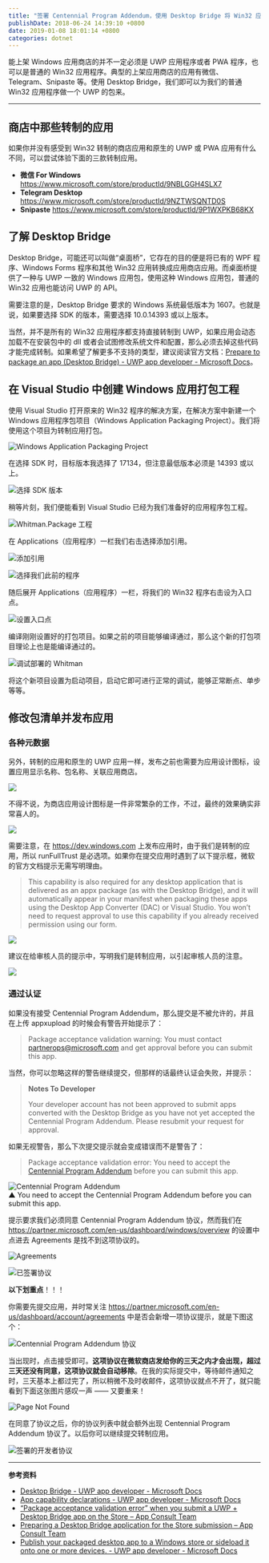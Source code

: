 ```yaml
---
title: "签署 Centennial Program Addendum，使用 Desktop Bridge 将 Win32 应用转制成 UWP"
publishDate: 2018-06-24 14:39:10 +0800
date: 2019-01-08 18:01:14 +0800
categories: dotnet
---
```


能上架 Windows 应用商店的并不一定必须是 UWP 应用程序或者 PWA 程序，也可以是普通的 Win32 应用程序。典型的上架应用商店的应用有微信、Telegram、Snipaste 等。使用 Desktop Bridge，我们即可以为我们的普通 Win32 应用程序做一个 UWP 的包来。

---

<div id="toc"></div>

## 商店中那些转制的应用

如果你并没有感受到 Win32 转制的商店应用和原生的 UWP 或 PWA 应用有什么不同，可以尝试体验下面的三款转制应用。

- **微信 For Windows** <https://www.microsoft.com/store/productId/9NBLGGH4SLX7>
- **Telegram Desktop** <https://www.microsoft.com/store/productId/9NZTWSQNTD0S>
- **Snipaste** <https://www.microsoft.com/store/productId/9P1WXPKB68KX>

## 了解 Desktop Bridge

Desktop Bridge，可能还可以叫做“桌面桥”，它存在的目的便是将已有的 WPF 程序、Windows Forms 程序和其他 Win32 应用转换成应用商店应用。而桌面桥提供了一种与 UWP 一致的 Windows 应用包，使用这种 Windows 应用包，普通的 Win32 应用也能访问 UWP 的 API。

需要注意的是，Desktop Bridge 要求的 Windows 系统最低版本为 1607。也就是说，如果要选择 SDK 的版本，需要选择 10.0.14393 或以上版本。

当然，并不是所有的 Win32 应用程序都支持直接转制到 UWP，如果应用会动态加载不在安装包中的 dll 或者会试图修改系统文件和配置，那么必须去掉这些代码才能完成转制。如果希望了解更多不支持的类型，建议阅读官方文档：[Prepare to package an app (Desktop Bridge) - UWP app developer - Microsoft Docs](https://docs.microsoft.com/en-us/windows/uwp/porting/desktop-to-uwp-prepare?wt.mc_id=MVP)。

<!-- ### 转制前的准备

我们需要提前下载好转制工具和 SDK：

- [Desktop App Converter](https://aka.ms/converter)
- [Desktop App Converter 基础系统镜像](https://aka.ms/converterimages)

Desktop App Converter 会从应用商店安装，安装好后可以在开始菜单中找到。不用着急去运行它，因为我们稍后会通过 Powershell 并以管理员权限运行。

![](/static/posts/2018-06-23-19-43-16.png)

Desktop App Converter 基础系统镜像下载完后随便放到某个地方，稍后我们能够通过命令行找到即可。

待一切下载完毕，我们以管理员权限运行 PowerShell，然后开始运行命令：

```powershell
> Set-ExecutionPolicy bypass
```

如果中途提示脚本的安全性问题，选择 `[Y] Yes` 或 `[A] Yes to All` 都是可以的。

紧接着运行 DesktopAppConverter.exe 并将 `.\BaseImage-1XXXX.wim` 部分改成前面下载的基础系统镜像的路径。

```powershell
> DesktopAppConverter.exe -Setup -BaseImage .\BaseImage-1XXXX.wim -Verbose
```

如果提示需要重启计算机，那么重启即可。 -->

## 在 Visual Studio 中创建 Windows 应用打包工程

使用 Visual Studio 打开原来的 Win32 程序的解决方案，在解决方案中新建一个 Windows 应用程序包项目（Windows Application Packaging Project）。我们将使用这个项目为转制应用打包。

![Windows Application Packaging Project](/static/posts/2018-06-23-19-58-42.png)

在选择 SDK 时，目标版本我选择了 17134，但注意最低版本必须是 14393 或以上。

![选择 SDK 版本](/static/posts/2018-06-24-10-04-34.png)

稍等片刻，我们便能看到 Visual Studio 已经为我们准备好的应用程序包工程。

![Whitman.Package 工程](/static/posts/2018-06-24-10-07-51.png)

在 Applications（应用程序）一栏我们右击选择添加引用。

![添加引用](/static/posts/2018-06-23-20-43-51.png)

![选择我们此前的程序](/static/posts/2018-06-24-10-09-49.png)

随后展开 Applications（应用程序）一栏，将我们的 Win32 程序右击设为入口点。

![设置入口点](/static/posts/2018-06-24-10-10-40.png)

编译刚刚设置好的打包项目。如果之前的项目能够编译通过，那么这个新的打包项目理论上也是能编译通过的。

![调试部署的 Whitman](/static/posts/2018-06-24-10-37-43.png)

将这个新项目设置为启动项目，启动它即可进行正常的调试，能够正常断点、单步等等。

## 修改包清单并发布应用

### 各种元数据

另外，转制的应用和原生的 UWP 应用一样，发布之前也需要为应用设计图标，设置应用显示名称、包名称、关联应用商店。

![](/static/posts/2018-06-24-13-42-36.png)

不得不说，为商店应用设计图标是一件非常繁杂的工作，不过，最终的效果确实非常喜人的。

![](/static/posts/2018-06-24-13-41-05.png)

需要注意，在 <https://dev.windows.com> 上发布应用时，由于我们是转制的应用，所以 runFullTrust 是必选项。如果你在提交应用时遇到了以下提示框，微软的官方文档提示无需写明理由。

> This capability is also required for any desktop application that is delivered as an appx package (as with the Desktop Bridge), and it will automatically appear in your manifest when packaging these apps using the Desktop App Converter (DAC) or Visual Studio. You won’t need to request approval to use this capability if you already received permission using our form.

![](/static/posts/2018-06-24-14-36-50.png)

建议在给审核人员的提示中，写明我们是转制应用，以引起审核人员的注意。

![](/static/posts/2018-08-04-07-04-03.png)

### 通过认证

如果没有接受 Centennial Program Addendum，那么提交是不被允许的，并且在上传 appxupload 的时候会有警告开始提示了：

> Package acceptance validation warning: You must contact <partnerops@microsoft.com> and get approval before you can submit this app.

当然，你可以忽略这样的警告继续提交，但那样的话最终认证会失败，并提示：

> **Notes To Developer**
> 
> Your developer account has not been approved to submit apps converted with the Desktop Bridge as you have not yet accepted the Centennial Program Addendum. Please resubmit your request for approval.

如果无视警告，那么下次提交提示就会变成错误而不是警告了：

> Package acceptance validation error: You need to accept the [Centennial Program Addendum](https://go.microsoft.com/fwlink/?linkid=873135) before you can submit this app.

![Centennial Program Addendum](/static/posts/2018-07-12-16-26-57.png)  
▲ You need to accept the Centennial Program Addendum before you can submit this app.

提示要求我们必须同意 Centennial Program Addendum 协议，然而我们在 <https://partner.microsoft.com/en-us/dashboard/windows/overview> 的设置中点进去 Agreements 是找不到这项协议的。

![Agreements](/static/posts/2018-08-04-06-59-21.png)

![已签署协议](/static/posts/2018-08-04-07-01-01.png)

**以下划重点**！！！

你需要先提交应用，并时常关注 <https://partner.microsoft.com/en-us/dashboard/account/agreements> 中是否会新增一项协议提示，就是下图这个：

![Centennial Program Addendum 协议](/static/posts/2018-08-04-06-58-13.png)

当出现时，点击接受即可。**这项协议在微软商店发给你的三天之内才会出现，超过三天还没有同意，这项协议就会自动移除**。在我的实际提交中，等待邮件通知之时，三天基本上都过完了，所以稍微不及时收邮件，这项协议就点不开了，就只能看到下面这张图片感叹一声 —— 又要重来！

![Page Not Found](/static/posts/2018-07-13-08-32-31.png)

在同意了协议之后，你的协议列表中就会额外出现 Centennial Program Addendum 协议了。以后你可以继续提交转制应用。

![签署的开发者协议](/static/posts/2018-08-04-07-08-31.png)

---

**参考资料**

- [Desktop Bridge - UWP app developer - Microsoft Docs](https://docs.microsoft.com/en-us/windows/uwp/porting/desktop-to-uwp-root?wt.mc_id=MVP)
- [App capability declarations - UWP app developer - Microsoft Docs](https://docs.microsoft.com/en-us/windows/uwp/packaging/app-capability-declarations?wt.mc_id=MVP)
- [“Package acceptance validation error” when you submit a UWP + Desktop Bridge app on the Store – App Consult Team](https://blogs.msdn.microsoft.com/appconsult/2018/02/20/package-acceptance-validation-error-when-you-submit-a-uwp-desktop-bridge-app-on-the-store/)
- [Preparing a Desktop Bridge application for the Store submission – App Consult Team](https://blogs.msdn.microsoft.com/appconsult/2017/09/25/preparing-a-desktop-bridge-application-for-the-store-submission/)
- [Publish your packaged desktop app to a Windows store or sideload it onto one or more devices. - UWP app developer - Microsoft Docs](https://docs.microsoft.com/en-us/windows/uwp/porting/desktop-to-uwp-distribute?wt.mc_id=MVP)
